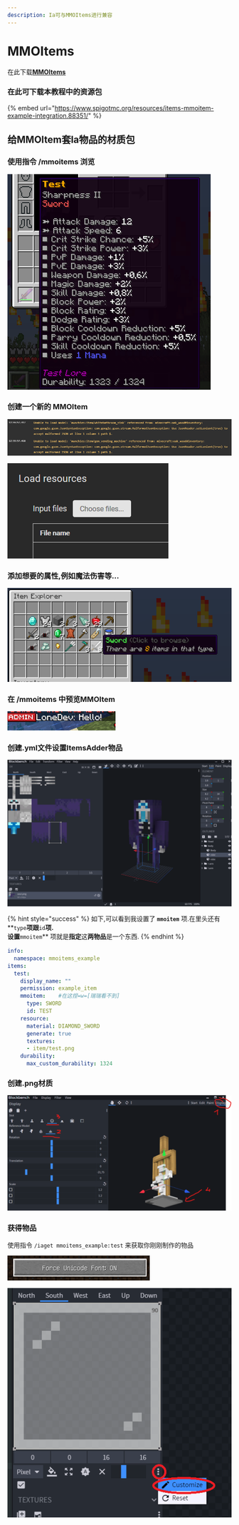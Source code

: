```yaml
---
description: Ia可与MMOItems进行兼容
---
```


# MMOItems

在此下载[**MMOItems**](https://www.spigotmc.org/resources/mmoitems-premium.39267/)

### 在此可下载本教程中的资源包

{% embed url="https://www.spigotmc.org/resources/items-mmoitem-example-integration.88351/" %}

## 给MMOItem套Ia物品的材质包

### 使用指令 /mmoitems 浏览

![](<../../../.gitbook/assets/immagine (25).png>)

### 创建一个新的 MMOItem

![](<../../../.gitbook/assets/immagine (26).png>)

![](<../../../.gitbook/assets/immagine (29).png>)

### 添加想要的属性,例如魔法伤害等...

![](<../../../.gitbook/assets/immagine (28).png>)

### 在 /mmoitems 中预览MMOItem

![](<../../../.gitbook/assets/immagine (30).png>)



### 创建.yml文件设置ItemsAdder物品

![](<../../../.gitbook/assets/immagine (32).png>)

{% hint style="success" %}
如下,可以看到我设置了 **`mmoitem`** 项.在里头还有**`type`**项跟**`id`**项.\
设置**`mmoitem`** 项就是**指定**这**两物品**是一个东西.
{% endhint %}

```yaml
info:
  namespace: mmoitems_example
items:
  test:
    display_name: ""
    permission: example_item
    mmoitem:    #在这捏=w=[瑞瑞看不到]
      type: SWORD
      id: TEST
    resource:
      material: DIAMOND_SWORD
      generate: true
      textures:
      - item/test.png
    durability:
      max_custom_durability: 1324
```

### 创建.png材质

![](<../../../.gitbook/assets/immagine (31).png>)

### 获得物品

使用指令 `/iaget mmoitems_example:test` 来获取你刚刚制作的物品

![](<../../../.gitbook/assets/immagine (33).png>)

![](<../../../.gitbook/assets/immagine (34).png>)
